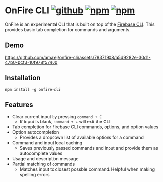 # OnFire CLI [![github](https://img.shields.io/badge/GitHub-repository-blue)](https://github.com/amalej/onfire-cli) [![npm](https://img.shields.io/npm/v/onfire-cli)](https://www.npmjs.com/package/onfire-cli) [![npm](https://img.shields.io/npm/dt/onfire-cli)](https://www.npmjs.com/package/onfire-cli?activeTab=versions)

OnFire is an experimental CLI that is built on top of the [Firebase CLI](https://firebase.google.com/docs/cli). This provides basic tab completion for commands and arguments.

## Demo

https://github.com/amalej/onfire-cli/assets/78371908/a5d9282e-30d1-47b0-bcf3-10f978f5740b

## Installation

```
npm install -g onfire-cli
```

## Features

- Clear current input by pressing `command + C`
  - If input is blank, `command + C` will exit the CLI
- Tab completion for Firebase CLI commands, options, and option values
- Option autocompletion
  - Provides a dropdown list of available options for a command
- Command and input local caching
  - Saves previously passed commands and input and provide them as autocomplete values
- Usage and description message
- Partial matching of commands
  - Matches input to closest possble command. Helpful when making spelling errors
